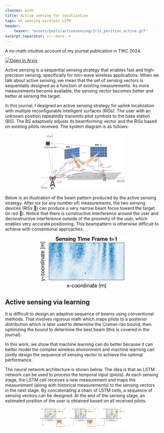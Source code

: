 ```yaml
---
classes: wide
title: Active sensing for localization
tags: ml sensing wireless LSTM
header:
    teaser: "assets/posts/activesensing/2ris_position_active.gif"
excerpt_separator: <!--more-->
---
```

A no-math intuitive account of my journal publication in TWC 2024.
<!--more-->

[![Open In Arxiv](https://arxiv.org/abs/2312.09002)](https://arxiv.org/abs/2312.09002)

Active sensing is a sequential sensing strategy that enables fast and high-precision sensing, specifically for mm-wave wireless applications. 
When we talk about active sensing, we mean that the set of sensing vectors is sequentially designed as a function of existing measurements. As more measurements become available, the sensing vector becomes better and better at sensing the target. 

In this journal, I designed an active sensing strategy for uplink localization with multiple reconfigurable intelligent surfaces (RISs). The user with an unknown position repeatedly transmits pilot symbols to the base station (BS). The BS adaptively adjusts its beamforming vector and the RISs based on existing pilots received. The system diagram is as follows:

<div style="text-align:center"><img src="/assets/posts/activesensing/sys_model.jpg" style="width:20em"/></div>

Below is an illustration of the beam pattern produced by the active sensing strategy. After six (or any number of) measurements, the two sensing devices (RISs 🔵) can produce a very narrow beam focus toward the target (in red 🔴). Notice that there is constructive interference around the user and deconstructive interference outside of the proximity of the user, which enables very accurate positioning. This beampattern is otherwise difficult to achieve with conventional approaches. 

<div style="text-align:center"><img src="/assets/posts/activesensing/2ris_position_active.gif" style="width:20em"/></div>


## Active sensing via learning

It is difficult to design an adaptive sequence of beams using conventional methods. That involves rigorous math which maps pilots to a posterior distribution which is later used to determine the Cramer-rao bound, then optimizing the bound to determine the best beam (this is covered in the journal). 

In this work, we show that machine learning can do better because it can better model the complex wireless environment and machine learning can jointly design the sequence of sensing vector to achieve the optimal performance. 

The neural network architecture is shown below. The idea is that an LSTM network can be used to process the temporal input (pilots). At each sensing stage, the LSTM cell receives a new measurement and maps the measurement (along with historical measurements) to the sensing vectors in the next stage. By concatenating a chain of LSTM cells, a sequence of sensing vectors can be designed. At the end of the sensing stage, an estimated position of the user is obtained based on all received pilots. 
<div style="text-align:center"><img src="/assets/posts/activesensing/lstm_cell.jpg" style="width:20em"/></div>





